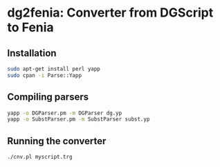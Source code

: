 # dg2fenia: Converter from DGScript to Fenia

## Installation

```bash
sudo apt-get install perl yapp
sudo cpan -i Parse::Yapp 
```

## Compiling parsers

```bash
yapp -o DGParser.pm -m DGParser dg.yp
yapp -o SubstParser.pm -m SubstParser subst.yp
```

## Running the converter

```bash
./cnv.pl myscript.trg
```
